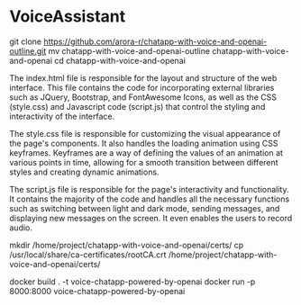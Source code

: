 # VoiceAssistant

git clone https://github.com/arora-r/chatapp-with-voice-and-openai-outline.git
mv chatapp-with-voice-and-openai-outline chatapp-with-voice-and-openai
cd chatapp-with-voice-and-openai

The index.html file is responsible for the layout and structure of the web interface. This file contains the code for incorporating external libraries such as JQuery, Bootstrap, and FontAwesome Icons, as well as the CSS (style.css) and Javascript code (script.js) that control the styling and interactivity of the interface.

The style.css file is responsible for customizing the visual appearance of the page's components. It also handles the loading animation using CSS keyframes. Keyframes are a way of defining the values of an animation at various points in time, allowing for a smooth transition between different styles and creating dynamic animations.

The script.js file is responsible for the page's interactivity and functionality. It contains the majority of the code and handles all the necessary functions such as switching between light and dark mode, sending messages, and displaying new messages on the screen. It even enables the users to record audio.

mkdir /home/project/chatapp-with-voice-and-openai/certs/
cp /usr/local/share/ca-certificates/rootCA.crt /home/project/chatapp-with-voice-and-openai/certs/

docker build . -t voice-chatapp-powered-by-openai
docker run -p 8000:8000 voice-chatapp-powered-by-openai
